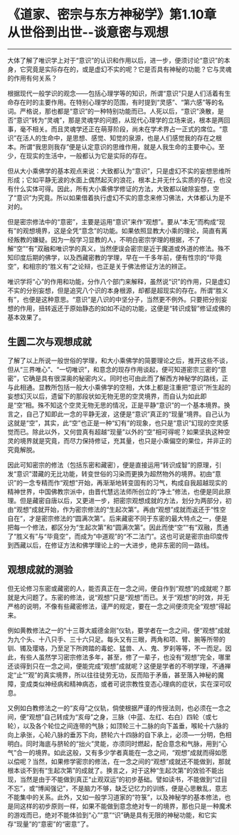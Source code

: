# 《道家、密宗与东方神秘学》第1.10章 从世俗到出世--谈意密与观想

------

大体了解了唯识学上对于“意识”的认识和作用以后，进一步，便须讨论“意识”的本身，它究竟是实际存在的，或是虚幻不实的呢？它是否具有神秘的功能？它与灵魂的作用有何关系？

根据现代一般学识的观念——包括心理学等的知识，所谓“意识”只是人们活着有生命存在时的主要作用。在特别心理学的范围，有时提到“灵感”、“第六感”等的名词。严格说，那也都是“意识”的一种特别功能而已。人死以后，“意识”涣散，是否“意识”转为“灵魂”，那是灵魂学的问题，从现代心理学的立场来说，根本是两回事，毫不相关。而且灵魂学还正在萌芽阶段，尚未在学术界占一正式的席位。“意识”在活人的生命中，是思想、感觉、知觉的泉源，也是人们感觉我的存在之根本。所谓“我思则我存”便是认定意识的思维作用，就是人我生命的主要中心。至少，在现实的生活中，一般都认为它是实际的存在。

但从大小乘佛学的基本观点来说：大致都认为“意识”，只是虚幻不实的妄想思维所形成；它如平静无波的水面上偶然起灭的浪花，根本上并无什么实质的存在，也没有什么实体可得。因此，所有大小乘佛学修证的方法，大致都以破除妄想，空了“意识”为究竟。所以如果借着执行虚幻不实的意念来修习佛法，大体都认为是不对的。

但是密宗修法中的“意密”，主要是运用“意识”来作“观想”。要从“本无”而构成“现有”的观想境界，这是全凭“意念”的功能。如果依照显教大小乘的理论，简直有离经叛教的嫌疑。因为一般学习显教的人，不明白密宗学理的根据，不了解“空”“有”双融和唯识学的真义，当然便误会密宗是近于魔道或外道的修法。殊不知印度后期的佛学，以及西藏密教的学理，早在一千多年前，便有性宗的“毕竟空”，和相宗的“胜义有”之论辩，也正是关于佛法修证方法的辨正。

唯识学将“心”的作用和功能，分作八个部门来解释，虽然说“识”的作用，只是虚幻不实的分别妄想，但是追究八个识的本身根源，却都是超现实的存在。所谓“胜义有”，也便是这种意思。“意识”是八识的中坚分子，当然更不例外。只要把分别妄想的作用，扭转返还于原始静态的如如不动的功能，这便是“转识成智”修证成佛的基本效果了。

## 生圆二次与观想成就

了解了以上所说一般世俗的学理，和大小乘佛学的简要理论之后，推开这些不谈，但从“三界唯心”、“一切唯识”，和意念的现存作用谈起，便可知道密宗三密的“意密”，它确是具有很深奥的秘密内义。同时也可由此而了解西方神秘学的路线，正与此相通。显教所包括一般大小乘佛学的空相，大体上都是注重把“意识”所生起的妄想幻灭以后，遗留下的那段状如无物无思的空灵境界，而自认为如此即是“空”相。殊不知这个空灵无物无思的情况，正是平静“意识”的一个基本境界。换言之，自己了知即此一念的平静无波，这便是“意识”真正的“现量”境界。自己认为这就是“空”，其实，此“空”也正是一种“幻有”的现象，也只是“意识”幻现的空灵感觉而已。除此以外，又何尝真有超越“现量”以外的“空”相可得呢？如果坚执这种空灵的境界就是究竟，而尽力保持修证，充其量，也只是小乘偏空的果位，并非正的究竟解脱。

因此可知密宗的修法（包括东密和藏密），便是直接运用“转识成智”的原理，引发“意识”潜藏的无比功能，转变世俗的习染而更换为超然物外的境界。初由“意识”的一念专精而作“观想”开始，再渐渐地转变固有的习气，构成自我超越现实的精神世界，中国佛教宗派中，由晋代慧远法师所创立的“净土”修法，也便是同此原理。但是藏密自唐以后，又更进一步，把密宗观想成就的方法，划分为两部分，初由“观想”成就开始，作为密宗修法的“生起次第”。再由“观想”成就而返还于“性空自在”，才是密宗修法的“圆满次第”。后来藏密不同于东密的最大特点之一，便是把每一个修法，都区分为“生起次第”和“圆满次第”。因此而使“空”“有”双融，贯通了“胜义有”与“毕竟空”，而成为“中道观”的“不二法门”。这也可说是密宗由印度传到西藏以后，在修证方法和佛学理论上的一大进步，绝非东密的同一路线。

## 观想成就的测验

但无论修习东密或藏密的人，能否真正在一念之间，便自作到“观想”的成就呢？那就是大问题了。东密的修法，说“观想”只是“观想”而已。关于“观想”的时效，并无严格的说明，不像有些藏密修法，谨严的规定，要在一念之间便须完全“观想”得起来。

例如黄教修法之一的“十三尊大威德金刚”仪轨，要学者在一念之间，便“观想”成就为九个头、十八只手、三十六只足。每头又有三眼，两角和项、臂、腕等所带的钏、镯及璎珞，乃至足下所跨踏的毒蛇、猛兽、人、鬼、罗刹等等，不一而足。因此，有些人虽然学习密宗修法多年，甚至，修了一辈子，也没有“观想”完全，哪里还谈得到只在一念之间，便能完成“观想”成就呢？这便是学者的不明学理，不通禅定“止”“观”的真实境界，所以往往徒劳无功，反而陷于矛盾，甚至落入神秘的魔障，变成类似神经病和精神病态，或者可说宗教性变态心理病的症状，实在深可叹息。

又例如白教修法之一的“亥母”之仪轨，倘使根据严谨的传授法则，也必须在一念之间，便“观想”自己转成为“亥母”之身，三脉（中蓝、左红、右白）四轮（或七轮），以及各个轮位之间连带的气脉；如顶轮三十二脉的向下盖垂，喉轮十六脉的向上承张，心轮八脉的垂苏下向，脐轮六十四脉的自下承上，必须—一分明，色相明白。同时海底与脐轮的“拙火”灵能，亦须同时燃起，配合意念和气脉，用到“心气”合一的境界。如此这般，又有多少学者真能在一念之间，“观想”成就而得如愿以偿呢？当然，如果修学密宗的修法，在一念之间的“观想”成就还不能做到，那就根本谈不到有“生起次第”的成就了。换言之，对于这种“生起次第”的效验不能出现，当然是由于不能做到真正“止观双运”的初步基础。譬如读书，不能做到“过目不忘”，或“博闻强记”，不是脑力不够，缺乏记忆力的训练，便是心思散乱，意志不能集中的关系。此外，又如一般学习道家的“符箓”，以及神秘学的基本修法，也是同这样的初步原则一样，如果不能做到意念绝对专一的境界，那也只是一种魔术的游戏而已，绝对不能体验到“心”“意”“识”确是具有无限的神秘功能，和它实存“现量”的“意密”的“密意”了。